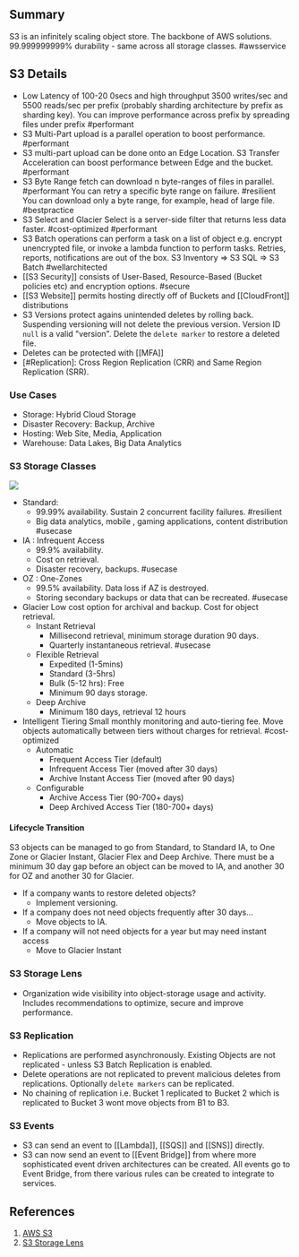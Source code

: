 ## Summary
S3 is an infinitely scaling object store. The backbone of AWS solutions.  99.999999999% durability - same across all storage classes. #awsservice 
## S3 Details
- Low Latency of 100-20 0secs and high throughput 3500 writes/sec and 5500 reads/sec per prefix (probably sharding architecture by prefix as sharding key). You can improve performance across prefix by spreading files under prefix #performant 
- S3 Multi-Part upload is a parallel operation to boost performance. #performant 
- S3 multi-part upload can be done onto an Edge Location. S3 Transfer Acceleration can boost performance between Edge and the bucket. #performant 
- S3 Byte Range fetch can download n byte-ranges of files in parallel. #performant You can retry a specific byte range on failure. #resilient You can download only a byte range, for example, head of large file. #bestpractice 
- S3 Select and Glacier Select is a server-side filter that returns less data faster. #cost-optimized #performant 
- S3 Batch operations can perform a task on a list of object e.g. encrypt unencrypted file, or invoke a lambda function to perform tasks. Retries, reports, notifications are out of the box. S3 Inventory => S3 SQL => S3 Batch #wellarchitected 
- [[S3 Security]] consists of User-Based, Resource-Based (Bucket policies etc) and encryption options. #secure 
- [[S3 Website]] permits hosting directly off of Buckets and [[CloudFront]] distributions
- S3 Versions protect agains unintended deletes by rolling back. Suspending versioning will not delete the previous version. Version ID `null` is a valid "version". Delete the `delete marker` to restore a deleted file.
- Deletes can be protected with [[MFA]]
- [#Replication]: Cross Region Replication (CRR) and Same Region Replication (SRR).
### Use Cases
- Storage: Hybrid Cloud Storage
- Disaster Recovery: Backup, Archive
- Hosting: Web Site, Media, Application
- Warehouse: Data Lakes, Big Data Analytics

### S3 Storage Classes
![](s3-storage-classes.png)
- Standard: 
	- 99.99% availability. Sustain 2 concurrent facility failures. #resilient 
	- Big data analytics, mobile , gaming applications, content distribution #usecase 
- IA : Infrequent Access
	- 99.9% availability.
	- Cost on retrieval.
	- Disaster recovery, backups. #usecase 
- OZ : One-Zones
	- 99.5% availability. Data loss if AZ is destroyed.
	- Storing secondary backups or data that can be recreated. #usecase 
- Glacier 
	Low cost option for archival and backup. Cost for object retrieval.
	- Instant Retrieval
		- Millisecond retrieval, minimum storage duration 90 days.
		- Quarterly instantaneous retrieval. #usecase 
	- Flexible Retrieval
		- Expedited (1-5mins)
		- Standard (3-5hrs)
		- Bulk (5-12 hrs): Free
		- Minimum 90 days storage.
	- Deep Archive
		- Minimum 180 days, retrieval 12 hours
- Intelligent Tiering
Small monthly monitoring and auto-tiering fee. Move objects automatically between tiers without charges for retrieval. #cost-optimized 
	- Automatic
		- Frequent Access Tier (default)
		- Infrequent Access Tier (moved after 30 days)
		- Archive Instant Access Tier (moved after 90 days)
	- Configurable
		- Archive Access Tier (90-700+ days)
		- Deep Archived Access Tier (180-700+ days)
#### Lifecycle Transition
S3 objects can be managed to go from Standard, to Standard IA, to One Zone or Glacier Instant, Glacier Flex and Deep Archive. There must be a minimum 30 day gap before an object can be moved to IA, and another 30 for OZ and another 30 for Glacier.
- If a company wants to restore deleted objects?
	- Implement versioning.
- If a company does not need objects frequently after 30 days...
	- Move objects to IA.
- If a company will not need objects for a year but may need instant access
	- Move to Glacier Instant
### S3 Storage Lens
- Organization wide visibility into object-storage usage and activity. Includes recommendations to optimize, secure and improve performance.
### S3 Replication
- Replications are performed asynchronously. Existing Objects are not replicated - unless S3 Batch Replication is enabled.
- Delete operations are not replicated to prevent malicious deletes from replications. Optionally `delete markers` can be replicated.
- No chaining of replication i.e. Bucket 1 replicated to Bucket 2 which is replicated to Bucket 3 wont move objects from B1 to B3.
### S3 Events
- S3 can send an event to [[Lambda]], [[SQS]] and [[SNS]] directly.
- S3 can now send an event to [[Event Bridge]] from where more sophisticated event driven architectures can be created. All events go to Event Bridge, from there various rules can be created to integrate to services.
## References

1. [AWS S3](https://aws.amazon.com/s3/)
2. [S3 Storage Lens](https://docs.aws.amazon.com/AmazonS3/latest/userguide/using-iam-policies.html) 